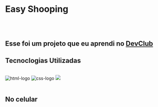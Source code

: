 <h1>Easy Shooping</h1>
<br>
<br>
<h2> Esse foi um projeto que eu aprendi no <a href="https://rodolfomori.com.br/devclub">DevClub</a></h2>
<h2>Tecnoclogias Utilizadas</h2>
<br>
<img src="https://img.shields.io/badge/HTML-239120?style=for-the-badge&logo=html5&logoColor=white" alt="html-logo">
<img src="https://img.shields.io/badge/CSS-239120?&style=for-the-badge&logo=css3&logoColor=white" alt="css-logo">

<img src="https://github.com/LekaRegina/Easy-Shopping/blob/master/Assents/c%C3%B3pia%20de%20Captura%20de%20Tela%202023-07-28%20%C3%A0s%2015.29.28.png?raw=true">
<br>
<br>
<h2>No celular</h2>
